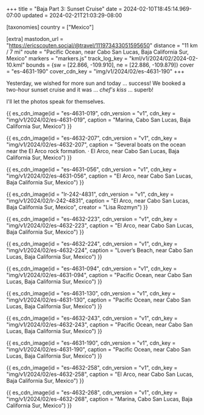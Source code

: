 +++
title = "Baja Part 3: Sunset Cruise"
date = 2024-02-10T18:45:14.969-07:00
updated = 2024-02-21T21:03:29-08:00

[taxonomies]
country = ["Mexico"]

[extra]
mastodon_url = "https://ericscouten.social/@travel/111973433051595650"
distance = "11 km / 7 mi"
route = "Pacific Ocean, near Cabo San Lucas, Baja California Sur, Mexico"
markers = "markers.js"
track_log_key = "kml/v1/2024/02/2024-02-10.kml"
bounds = {sw = [22.866, -109.910], ne = [22.886, -109.879]}
cover = "es-4631-190"
cover_cdn_key = "img/v1/2024/02/es-4631-190"
+++

Yesterday, we wished for more sun and today ... success! We booked a two-hour sunset cruise and it was ... _chef's kiss_ ... superb!

<!-- more -->

I'll let the photos speak for themselves.

{{ es_cdn_image(id = "es-4631-019", cdn_version = "v1", cdn_key = "img/v1/2024/02/es-4631-019", caption = "Marina, Cabo San Lucas, Baja California Sur, Mexico") }}

{{ es_cdn_image(id = "es-4632-207", cdn_version = "v1", cdn_key = "img/v1/2024/02/es-4632-207", caption = "Several boats on the ocean near the El Arco rock formation. · El Arco, near Cabo San Lucas, Baja California Sur, Mexico") }}

{{ es_cdn_image(id = "es-4631-056", cdn_version = "v1", cdn_key = "img/v1/2024/02/es-4631-056", caption = "El Arco, near Cabo San Lucas, Baja California Sur, Mexico") }}

{{ es_cdn_image(id = "lr-242-4831", cdn_version = "v1", cdn_key = "img/v1/2024/02/lr-242-4831", caption = "El Arco, near Cabo San Lucas, Baja California Sur, Mexico", creator = "Lisa Rozmyn") }}

{{ es_cdn_image(id = "es-4632-223", cdn_version = "v1", cdn_key = "img/v1/2024/02/es-4632-223", caption = "El Arco, near Cabo San Lucas, Baja California Sur, Mexico") }}

{{ es_cdn_image(id = "es-4632-224", cdn_version = "v1", cdn_key = "img/v1/2024/02/es-4632-224", caption = "Lover’s Beach, near Cabo San Lucas, Baja California Sur, Mexico") }}

{{ es_cdn_image(id = "es-4631-094", cdn_version = "v1", cdn_key = "img/v1/2024/02/es-4631-094", caption = "Pacific Ocean, near Cabo San Lucas, Baja California Sur, Mexico") }}

{{ es_cdn_image(id = "es-4631-130", cdn_version = "v1", cdn_key = "img/v1/2024/02/es-4631-130", caption = "Pacific Ocean, near Cabo San Lucas, Baja California Sur, Mexico") }}

{{ es_cdn_image(id = "es-4632-243", cdn_version = "v1", cdn_key = "img/v1/2024/02/es-4632-243", caption = "Pacific Ocean, near Cabo San Lucas, Baja California Sur, Mexico") }}

{{ es_cdn_image(id = "es-4631-190", cdn_version = "v1", cdn_key = "img/v1/2024/02/es-4631-190", caption = "Pacific Ocean, near Cabo San Lucas, Baja California Sur, Mexico") }}

{{ es_cdn_image(id = "es-4632-258", cdn_version = "v1", cdn_key = "img/v1/2024/02/es-4632-258", caption = "El Arco, near Cabo San Lucas, Baja California Sur, Mexico") }}

{{ es_cdn_image(id = "es-4632-268", cdn_version = "v1", cdn_key = "img/v1/2024/02/es-4632-268", caption = "Marina, Cabo San Lucas, Baja California Sur, Mexico") }}
